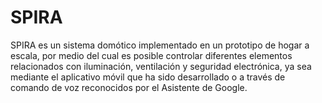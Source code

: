 # SPIRA

SPIRA es un sistema domótico implementado en un prototipo de hogar a escala, por medio del cual es posible controlar diferentes elementos relacionados con iluminación, ventilación y seguridad electrónica, ya sea mediante el aplicativo móvil que ha sido desarrollado o a través de comando de voz reconocidos por el Asistente de Google.

